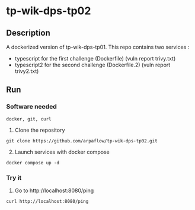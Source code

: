 # tp-wik-dps-tp02
## Description

A dockerized version of tp-wik-dps-tp01.
This repo contains two services :
- typescript for the first challenge (Dockerfile) (vuln report trivy.txt)
- typescript2 for the second challenge (Dockerfile.2) (vuln report trivy2.txt)

## Run
### Software needed
```
docker, git, curl
```
1. Clone the repository
```
git clone https://github.com/arpaflow/tp-wik-dps-tp02.git
```
2. Launch services with docker compose
```
docker compose up -d
```
### Try it
1. Go to http://localhost:8080/ping
```
curl http://localhost:8080/ping
```